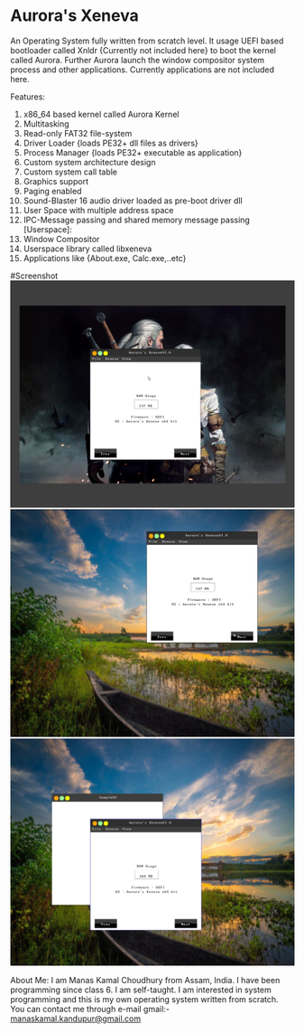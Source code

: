 # Aurora's Xeneva
An Operating System fully written from scratch level. It usage UEFI based bootloader called Xnldr {Currently not included here} to boot
the kernel called Aurora. Further Aurora launch the window compositor system process and other applications. Currently applications
are not included here.

Features:
1. x86_64 based kernel called Aurora Kernel
2. Multitasking
3. Read-only FAT32 file-system
4. Driver Loader {loads PE32+ dll files as drivers}
5. Process Manager {loads PE32+ executable as application}
6. Custom system architecture design
7. Custom system call table
8. Graphics support
9. Paging enabled
10. Sound-Blaster 16 audio driver loaded as pre-boot driver dll
11. User Space with multiple address space
12. IPC-Message passing and shared memory message passing
[Userspace]:
13. Window Compositor
14. Userspace library called libxeneva
15. Applications like {About.exe, Calc.exe,..etc}


#Screenshot
![alt text](https://github.com/manaskamal/aurora-xeneva/blob/master/images/XenevaApp1.jpg?raw=true)
![alt text](https://github.com/manaskamal/aurora-xeneva/blob/master/images/WallpaperUpdate.jpg?raw=true)
![alt text](https://github.com/manaskamal/aurora-xeneva/blob/master/images/xenevaFocus.jpg?raw=true)

About Me:
I am Manas Kamal Choudhury from Assam, India. I have been programming since class 6. I am self-taught.
I am interested in system programming and this is my own operating system written from scratch. You can 
contact me through e-mail
gmail:- manaskamal.kandupur@gmail.com